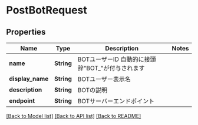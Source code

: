 # PostBotRequest

## Properties

Name | Type | Description | Notes
------------ | ------------- | ------------- | -------------
**name** | **String** | BOTユーザーID 自動的に接頭辞\"BOT_\"が付与されます | 
**display_name** | **String** | BOTユーザー表示名 | 
**description** | **String** | BOTの説明 | 
**endpoint** | **String** | BOTサーバーエンドポイント | 

[[Back to Model list]](../README.md#documentation-for-models) [[Back to API list]](../README.md#documentation-for-api-endpoints) [[Back to README]](../README.md)


